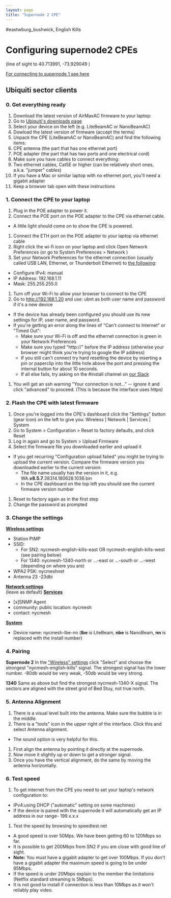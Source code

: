 ```yaml
---
layout: page
title: "Supernode 2 CPE"
---
```


#eastwburg_bushwick, English Kills

# Configuring supernode2 CPEs

(line of sight to 40.713991, -73.929049 )

[For connecting to supernode 1 see here](../cpe)

## Ubiquiti sector clients

### 0. Get everything ready

1.  Download the latest version of AirMaxAC firmware to your laptop:
1.  Go to [Ubiquiti's downloads page](https://www.ubnt.com/download/airmax-ac)
1.  Select your device on the left (e.g. LiteBeamAC or NanoBeamAC)
1.  Dowload the latest version of firmware (accept the terms)
1.  Unpack the CPE (LiteBeamAC or NanoBeamAC) and find the following items:
1.  CPE antenna (the part that has one ethernet port)
1.  POE adapter (the part that has two ports and one electrical cord)
1.  Make sure you have cables to connect everything:
1.  Two ethernet cables, Cat5E or higher (can be relatively short ones, a.k.a. "jumper" cables)
1.  If you have a Mac or similar laptop with no ethernet port, you'll need a gigabit adapter
1.  Keep a browser tab open with these instructions

### 1. Connect the CPE to your laptop

1.  Plug in the POE adapter to power it.
1.  Connect the POE port on the POE adapter to the CPE via ethernet cable.

*   A little light should come on to show the CPE is powered.

1.  Connect the ETH port on the POE adapter to your laptop via ethernet cable
1.  Right click the wi-fi icon on your laptop and click Open Network Preferences (or go to System Preferences > Network )
1.  Set your Network Preferences for the ethernet connection (usually called USB LAN, Ethernet, or Thunderbolt Ethernet) to [the following](./litebeam/netprefs.png):

*   Configure IPv4: manual
*   IP Address: 192.168.1.11
*   Mask: 255.255.255.0

1.  Turn off your Wi-Fi to allow your browser to connect to the CPE
1.  Go to http://192.168.1.20 and use: ubnt as both user name and password if it's a new device

*   If the device has already been configured you should use its new settings for IP, user name, and password.
*   If you're getting an error along the lines of "Can't connect to Internet" or "Timed Out":
    *   Make sure your Wi-Fi is off and the ethernet connection is green in your Network Preferences
    *   Make sure you typed "http://" before the IP address (otherwise your browser might think you're trying to google the IP address)
    *   If you still can't connect try hard resetting the device by inserting a pin or paperclip into the little hole above the port and pressing the internal button for about 10 seconds.
    *   If all else fails, try asking on the #install channel on [our Slack](nycmesh.slack.com)

1.  You will get an ssh warning "Your connection is not..." -- ignore it and click "advanced" to proceed. (This is because the interface uses https)

### 2. Flash the CPE with latest firmware

1.  Once you're logged into the CPE's dashboard click the "Settings" button (gear icon) on the left to give you:
    Wireless | Network | Services | System
1.  Go to System > Configuration > Reset to factory defaults, and click Reset
1.  Log in again and go to System > Upload Firmware
1.  Select the firmware file you downloaded earlier and upload it

*   If you get recurring "Configuration upload falied" you might be trying to upload the current version. Compare the firmware version you downloaded earlier to the current version:
    *   The file name usually has the version in it, e.g. WA.**v8.5.7**.38314.180628.1036.bin
    *   In the CPE dashboard on the top left you should see the current firmware version number

1.  Reset to factory again as in the first step
1.  Change the password as prompted

### 3. Change the settings

**[Wireless settings](./litebeam/wireless.png)**

*   Station PtMP
*   SSID:
    *   For SN2: nycmesh-english-kills-east OR nycmesh-english-kills-west (see pairing below)
    *   For 1340: nycmesh-1340-north or ...-east or ...-south or ...-west (depending on where you are)
*   WPA2 PSK: nycmeshnet
*   Antenna 23 -23dbi

[**Network settings**](./litebeam/network.png)  
 (leave as default)
[**Services**](./litebeam/services.png)

*   [x]SNMP Agent
*   community: public location: nycmesh
*   contact: nycmesh

[**System**](./litebeam/system.png)

*   Device name: nycmesh-lbe-nn (**lbe** is LiteBeam, **nbe** is NanoBeam, **nn** is replaced with the install number)

### 4. Pairing

**Supernode 2**
In the ["Wireless" settings](./litebeam/wireless.png) click "Select" and choose the strongest "nycmesh-english-kills" signal. The strongest signal has the lower number. -80db would be very weak, -50db would be very strong.

**1340**
Same as above but find the strongest nycmesh-1340-X signal. The sectors are aligned with the street grid of Bed Stuy, not true north.

### 5. Antenna Alignment

1.  There is a visual level built into the antenna. Make sure the bubble is in the middle.
1.  There is a "tools" icon in the upper right of the interface. Click this and select Antenna alignment.

*   The sound option is very helpful for this.

1.  First align the antenna by pointing it directly at the supernode.
1.  Now move it slightly up or down to get a stronger signal.
1.  Once you have the vertical alignment, do the same by moving the antenna horizontally.

### 6. Test speed

1.  To get internet from the CPE you need to set your laptop's network configuration to:

*   IPv4:using DHCP ("automatic" setting on some machines)
*   If the device is paired with the supernode it will automatically get an IP address in our range- 199.x.x.x

1.  Test the speed by browsing to speedtest.net

*   A good speed is over 50Mps. We have been getting 60 to 120Mbps so far.
*   It is possible to get 200Mbps from SN2 if you are close with good line of sight.
*   **Note:** You must have a gigabit adapter to get over 100Mbps. If you don't have a gigabit adapter the maximum speed is going to be under 95Mbps.
*   If the speed is under 20Mbps explain to the member the limitations (Netflix standard streaming is 5Mbps).
*   It is not good to install if connection is less than 10Mbps as it won't reliably play video.
